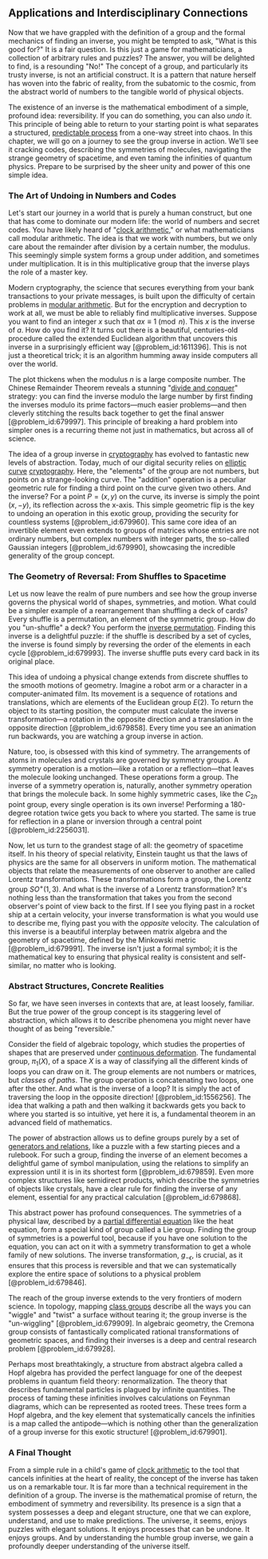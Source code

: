 ## Applications and Interdisciplinary Connections

Now that we have grappled with the definition of a group and the formal mechanics of finding an inverse, you might be tempted to ask, "What is this good for?" It is a fair question. Is this just a game for mathematicians, a collection of arbitrary rules and puzzles? The answer, you will be delighted to find, is a resounding "No!" The concept of a group, and particularly its trusty inverse, is not an artificial construct. It is a pattern that nature herself has woven into the fabric of reality, from the subatomic to the cosmic, from the abstract world of numbers to the tangible world of physical objects.

The existence of an inverse is the mathematical embodiment of a simple, profound idea: reversibility. If you can do something, you can also *undo* it. This principle of being able to return to your starting point is what separates a structured, [predictable process](@article_id:273766) from a one-way street into chaos. In this chapter, we will go on a journey to see the group inverse in action. We'll see it cracking codes, describing the symmetries of molecules, navigating the strange geometry of spacetime, and even taming the infinities of quantum physics. Prepare to be surprised by the sheer unity and power of this one simple idea.

### The Art of Undoing in Numbers and Codes

Let's start our journey in a world that is purely a human construct, but one that has come to dominate our modern life: the world of numbers and secret codes. You have likely heard of "[clock arithmetic](@article_id:139867)," or what mathematicians call modular arithmetic. The idea is that we work with numbers, but we only care about the remainder after division by a certain number, the modulus. This seemingly simple system forms a group under addition, and sometimes under multiplication. It is in this multiplicative group that the inverse plays the role of a master key.

Modern cryptography, the science that secures everything from your bank transactions to your private messages, is built upon the difficulty of certain problems in [modular arithmetic](@article_id:143206). But for the encryption and decryption to work at all, we must be able to reliably find multiplicative inverses. Suppose you want to find an integer $x$ such that $ax \equiv 1 \pmod{n}$. This $x$ is the inverse of $a$. How do you find it? It turns out there is a beautiful, centuries-old procedure called the extended Euclidean algorithm that uncovers this inverse in a surprisingly efficient way [@problem_id:1611396]. This is not just a theoretical trick; it is an algorithm humming away inside computers all over the world.

The plot thickens when the modulus $n$ is a large composite number. The Chinese Remainder Theorem reveals a stunning "[divide and conquer](@article_id:139060)" strategy: you can find the inverse modulo the large number by first finding the inverses modulo its prime factors—much easier problems—and then cleverly stitching the results back together to get the final answer [@problem_id:679997]. This principle of breaking a hard problem into simpler ones is a recurring theme not just in mathematics, but across all of science.

The idea of a group inverse in [cryptography](@article_id:138672) has evolved to fantastic new levels of abstraction. Today, much of our digital security relies on [elliptic curve](@article_id:162766) [cryptography](@article_id:138672). Here, the "elements" of the group are not numbers, but points on a strange-looking curve. The "addition" operation is a peculiar geometric rule for finding a third point on the curve given two others. And the inverse? For a point $P=(x,y)$ on the curve, its inverse is simply the point $(x,-y)$, its reflection across the x-axis. This simple geometric flip is the key to undoing an operation in this exotic group, providing the security for countless systems [@problem_id:679960]. This same core idea of an invertible element even extends to groups of matrices whose entries are not ordinary numbers, but complex numbers with integer parts, the so-called Gaussian integers [@problem_id:679990], showcasing the incredible generality of the group concept.

### The Geometry of Reversal: From Shuffles to Spacetime

Let us now leave the realm of pure numbers and see how the group inverse governs the physical world of shapes, symmetries, and motion. What could be a simpler example of a rearrangement than shuffling a deck of cards? Every shuffle is a permutation, an element of the symmetric group. How do you "un-shuffle" a deck? You perform the [inverse permutation](@article_id:268431). Finding this inverse is a delightful puzzle: if the shuffle is described by a set of cycles, the inverse is found simply by reversing the order of the elements in each cycle [@problem_id:679993]. The inverse shuffle puts every card back in its original place.

This idea of undoing a physical change extends from discrete shuffles to the smooth motions of geometry. Imagine a robot arm or a character in a computer-animated film. Its movement is a sequence of rotations and translations, which are elements of the Euclidean group $E(2)$. To return the object to its starting position, the computer must calculate the inverse transformation—a rotation in the opposite direction and a translation in the opposite direction [@problem_id:679858]. Every time you see an animation run backwards, you are watching a group inverse in action.

Nature, too, is obsessed with this kind of symmetry. The arrangements of atoms in molecules and crystals are governed by symmetry groups. A symmetry operation is a motion—like a rotation or a reflection—that leaves the molecule looking unchanged. These operations form a group. The inverse of a symmetry operation is, naturally, another symmetry operation that brings the molecule back. In some highly symmetric cases, like the $C_{2h}$ point group, every single operation is its own inverse! Performing a 180-degree rotation twice gets you back to where you started. The same is true for reflection in a plane or inversion through a central point [@problem_id:2256031].

Now, let us turn to the grandest stage of all: the geometry of spacetime itself. In his theory of special relativity, Einstein taught us that the laws of physics are the same for all observers in uniform motion. The mathematical objects that relate the measurements of one observer to another are called Lorentz transformations. These transformations form a group, the Lorentz group $SO^+(1,3)$. And what is the inverse of a Lorentz transformation? It's nothing less than the transformation that takes you from the second observer's point of view back to the first. If I see you flying past in a rocket ship at a certain velocity, your inverse transformation is what you would use to describe me, flying past you with the *opposite* velocity. The calculation of this inverse is a beautiful interplay between matrix algebra and the geometry of spacetime, defined by the Minkowski metric [@problem_id:679991]. The inverse isn't just a formal symbol; it is the mathematical key to ensuring that physical reality is consistent and self-similar, no matter who is looking.

### Abstract Structures, Concrete Realities

So far, we have seen inverses in contexts that are, at least loosely, familiar. But the true power of the group concept is its staggering level of abstraction, which allows it to describe phenomena you might never have thought of as being "reversible."

Consider the field of algebraic topology, which studies the properties of shapes that are preserved under [continuous deformation](@article_id:151197). The fundamental group, $\pi_1(X)$, of a space $X$ is a way of classifying all the different kinds of loops you can draw on it. The group elements are not numbers or matrices, but *classes of paths*. The group operation is concatenating two loops, one after the other. And what is the inverse of a loop? It is simply the act of traversing the loop in the opposite direction! [@problem_id:1556256]. The idea that walking a path and then walking it backwards gets you back to where you started is so intuitive, yet here it is, a fundamental theorem in an advanced field of mathematics.

The power of abstraction allows us to define groups purely by a set of [generators and relations](@article_id:139933), like a puzzle with a few starting pieces and a rulebook. For such a group, finding the inverse of an element becomes a delightful game of symbol manipulation, using the relations to simplify an expression until it is in its shortest form [@problem_id:679859]. Even more complex structures like semidirect products, which describe the symmetries of objects like crystals, have a clear rule for finding the inverse of any element, essential for any practical calculation [@problem_id:679868].

This abstract power has profound consequences. The symmetries of a physical law, described by a [partial differential equation](@article_id:140838) like the heat equation, form a special kind of group called a Lie group. Finding the group of symmetries is a powerful tool, because if you have one solution to the equation, you can act on it with a symmetry transformation to get a whole family of new solutions. The inverse transformation, $g_{-\epsilon}$, is crucial, as it ensures that this process is reversible and that we can systematically explore the entire space of solutions to a physical problem [@problem_id:679846].

The reach of the group inverse extends to the very frontiers of modern science. In topology, mapping [class groups](@article_id:182030) describe all the ways you can "wiggle" and "twist" a surface without tearing it; the group inverse is the "un-wiggling" [@problem_id:679909]. In algebraic geometry, the Cremona group consists of fantastically complicated rational transformations of geometric spaces, and finding their inverses is a deep and central research problem [@problem_id:679928].

Perhaps most breathtakingly, a structure from abstract algebra called a Hopf algebra has provided the perfect language for one of the deepest problems in quantum field theory: renormalization. The theory that describes fundamental particles is plagued by infinite quantities. The process of taming these infinities involves calculations on Feynman diagrams, which can be represented as rooted trees. These trees form a Hopf algebra, and the key element that systematically cancels the infinities is a map called the antipode—which is nothing other than the generalization of a group inverse for this exotic structure! [@problem_id:679901].

### A Final Thought

From a simple rule in a child's game of [clock arithmetic](@article_id:139867) to the tool that cancels infinities at the heart of reality, the concept of the inverse has taken us on a remarkable tour. It is far more than a technical requirement in the definition of a group. The inverse is the mathematical promise of return, the embodiment of symmetry and reversibility. Its presence is a sign that a system possesses a deep and elegant structure, one that we can explore, understand, and use to make predictions. The universe, it seems, enjoys puzzles with elegant solutions. It enjoys processes that can be undone. It enjoys groups. And by understanding the humble group inverse, we gain a profoundly deeper understanding of the universe itself.